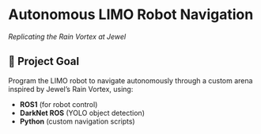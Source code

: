 # Autonomous LIMO Robot Navigation  
*Replicating the Rain Vortex at Jewel*  

## 🎯 **Project Goal**  
Program the LIMO robot to navigate autonomously through a custom arena inspired by Jewel’s Rain Vortex, using:  
- **ROS1** (for robot control)  
- **DarkNet ROS** (YOLO object detection)  
- **Python** (custom navigation scripts)  


